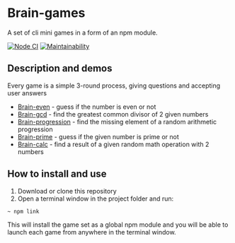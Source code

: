 # Brain-games

A set of cli mini games in a form of an npm module.

[![Node CI](https://github.com/siniiitsa/frontend-project-lvl1/workflows/Node%20CI/badge.svg)](https://github.com/siniiitsa/frontend-project-lvl1/actions)
[![Maintainability](https://api.codeclimate.com/v1/badges/02fd2abd31a0c6e30c85/maintainability)](https://codeclimate.com/github/siniiitsa/frontend-project-lvl1/maintainability)

## Description and demos

Every game is a simple 3-round process, giving questions and accepting user answers

- [Brain-even](https://asciinema.org/a/AlkRtONSLF3OUbsGhmuGF2cLN) - guess if the number is even or not
- [Brain-gcd](https://asciinema.org/a/5uHODBIok6g0yafvm00aGG64B) - find the greatest common divisor of 2 given numbers
- [Brain-progression](https://asciinema.org/a/crelLbtjfksUY4OiDOffpSYqW) - find the missing element of a random arithmetic progression
- [Brain-prime](https://asciinema.org/a/kyi1aAyin4E4BXiwEiuCzEgEO) - guess if the given number is prime or not
- [Brain-calc](https://asciinema.org/a/33j81PdOnrbfj634rwcCxbIvT) - find a result of a given random math operation with 2 numbers

## How to install and use

1. Download or clone this repository
2. Open a terminal window in the project folder and run:

```
~ npm link
```

This will install the game set as a global npm module and you will be able to launch each game from anywhere in the terminal window.
